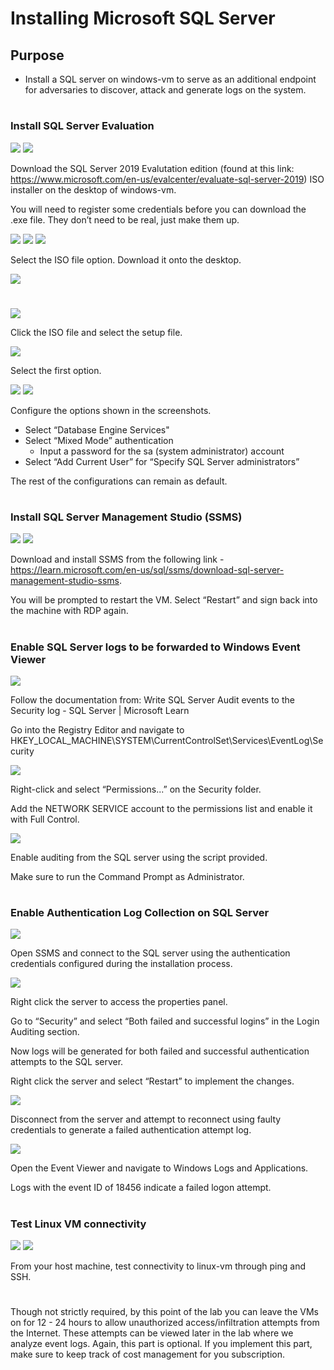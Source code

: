 # Installing Microsoft SQL Server

<h2>Purpose</h2>

- Install a SQL server on windows-vm to serve as an additional endpoint for adversaries to discover, attack and generate logs on the system.

#
<h3>Install SQL Server Evaluation</h3>

<img src="https://raw.githubusercontent.com/melisaaaaaaaaa-er/Installing-Microsoft-SQL-Server-Images/main/7.png"/>

<img src="https://raw.githubusercontent.com/melisaaaaaaaaa-er/Installing-Microsoft-SQL-Server-Images/main/8.png"/>

Download the SQL Server 2019 Evalutation edition (found at this link: https://www.microsoft.com/en-us/evalcenter/evaluate-sql-server-2019) ISO installer on the desktop of windows-vm.

You will need to register some credentials before you can download the .exe file. They don’t need to be real, just make them up.

<img src="https://raw.githubusercontent.com/melisaaaaaaaaa-er/Installing-Microsoft-SQL-Server-Images/main/9.png"/>

<img src="https://raw.githubusercontent.com/melisaaaaaaaaa-er/Installing-Microsoft-SQL-Server-Images/main/10.png"/>

<img src="https://raw.githubusercontent.com/melisaaaaaaaaa-er/Installing-Microsoft-SQL-Server-Images/main/11.png"/>

Select the ISO file option. Download it onto the desktop.

<img src="https://raw.githubusercontent.com/melisaaaaaaaaa-er/Installing-Microsoft-SQL-Server-Images/main/12.png"/>

#
<img src="https://raw.githubusercontent.com/melisaaaaaaaaa-er/Installing-Microsoft-SQL-Server-Images/main/13.png"/>

Click the ISO file and select the setup file.

<img src="https://raw.githubusercontent.com/melisaaaaaaaaa-er/Installing-Microsoft-SQL-Server-Images/main/14.png"/>

Select the first option.

<img src="https://raw.githubusercontent.com/melisaaaaaaaaa-er/Installing-Microsoft-SQL-Server-Images/main/15.png"/>

<img src="https://raw.githubusercontent.com/melisaaaaaaaaa-er/Installing-Microsoft-SQL-Server-Images/main/16.png"/>

Configure the options shown in the screenshots.
- Select “Database Engine Services"
- Select “Mixed Mode” authentication
    - Input a password for the sa (system administrator) account
- Select “Add Current User” for “Specify SQL Server administrators”

The rest of the configurations can remain as default.

#
<h3>Install SQL Server Management Studio (SSMS)</h3>

<img src="https://raw.githubusercontent.com/melisaaaaaaaaa-er/Installing-Microsoft-SQL-Server-Images/main/17.png"/>

<img src="https://raw.githubusercontent.com/melisaaaaaaaaa-er/Installing-Microsoft-SQL-Server-Images/main/18.png"/>

Download and install SSMS from the following link - https://learn.microsoft.com/en-us/sql/ssms/download-sql-server-management-studio-ssms.

You will be prompted to restart the VM. Select “Restart” and sign back into the machine with RDP again.

#
<h3>Enable SQL Server logs to be forwarded to Windows Event Viewer</h3>

<img src="https://raw.githubusercontent.com/melisaaaaaaaaa-er/Installing-Microsoft-SQL-Server-Images/main/19.png"/>

Follow the documentation from: Write SQL Server Audit events to the Security log - SQL Server | Microsoft Learn 

Go into the Registry Editor and navigate to HKEY_LOCAL_MACHINE\SYSTEM\CurrentControlSet\Services\EventLog\Security

<img src="https://raw.githubusercontent.com/melisaaaaaaaaa-er/Installing-Microsoft-SQL-Server-Images/main/20.png"/>

Right-click and select “Permissions...” on the Security folder.

Add the NETWORK SERVICE account to the permissions list and enable it with Full Control.

<img src="https://raw.githubusercontent.com/melisaaaaaaaaa-er/Installing-Microsoft-SQL-Server-Images/main/21.png"/>

Enable auditing from the SQL server using the script provided.

Make sure to run the Command Prompt as Administrator.

#
<h3>Enable Authentication Log Collection on SQL Server</h3>

<img src="https://raw.githubusercontent.com/melisaaaaaaaaa-er/Installing-Microsoft-SQL-Server-Images/main/22.png"/>

Open SSMS and connect to the SQL server using the authentication credentials configured during the installation process.

<img src="https://raw.githubusercontent.com/melisaaaaaaaaa-er/Installing-Microsoft-SQL-Server-Images/main/23.png"/>

Right click the server to access the properties panel.

Go to “Security” and select “Both failed and successful logins” in the Login Auditing section.

Now logs will be generated for both failed and successful authentication attempts to the SQL server.

Right click the server and select “Restart” to implement the changes.

<img src="https://raw.githubusercontent.com/melisaaaaaaaaa-er/Installing-Microsoft-SQL-Server-Images/main/24.png"/>

Disconnect from the server and attempt to reconnect using faulty credentials to generate a failed authentication attempt log.

<img src="https://raw.githubusercontent.com/melisaaaaaaaaa-er/Installing-Microsoft-SQL-Server-Images/main/25.png"/>

Open the Event Viewer and navigate to Windows Logs and Applications.

Logs with the event ID of 18456 indicate a failed logon attempt.

#
<h3>Test Linux VM connectivity</h3>
<img src="https://raw.githubusercontent.com/melisaaaaaaaaa-er/Installing-Microsoft-SQL-Server-Images/main/26.png"/>

<img src="https://raw.githubusercontent.com/melisaaaaaaaaa-er/Installing-Microsoft-SQL-Server-Images/main/27.png"/>

From your host machine, test connectivity to linux-vm through ping and SSH.

#
Though not strictly required, by this point of the lab you can leave the VMs on for 12 - 24 hours to allow unauthorized access/infiltration attempts from the Internet. These attempts can be viewed later in the lab where we analyze event logs. Again, this part is optional. If you implement this part, make sure to keep track of cost management for you subscription.

